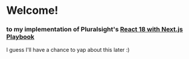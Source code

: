 Welcome!
========
### to my implementation of Pluralsight's [React 18 with Next.js Playbook](https://app.pluralsight.com/library/courses/react-18-nextjs-playbook/table-of-contents)
I guess I'll have a chance to yap about this later :)